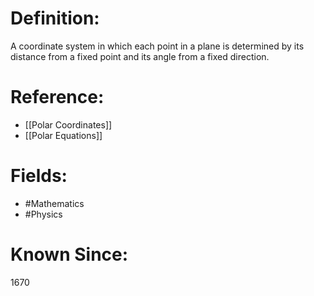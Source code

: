 

# Definition:
A coordinate system in which each point in a plane is determined by its distance from a fixed point and its angle from a fixed direction.

# Reference:
- [[Polar Coordinates]]
- [[Polar Equations]]

# Fields: 
- #Mathematics
- #Physics

# Known Since:
1670

